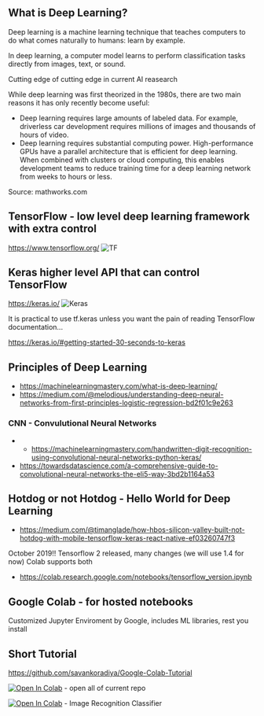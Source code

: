 ## What is Deep Learning?



Deep learning is a machine learning technique that teaches computers to do what comes naturally to humans: learn by example. 

In deep learning, a computer model learns to perform classification tasks directly from images, text, or sound.

Cutting edge of cutting edge in current AI reasearch

While deep learning was first theorized in the 1980s, there are two main reasons it has only recently become useful:

* Deep learning requires large amounts of labeled data. For example, driverless car development requires millions of images and thousands of hours of video.
* Deep learning requires substantial computing power. High-performance GPUs have a parallel architecture that is efficient for deep learning. When combined with clusters or cloud computing, this enables development teams to reduce training time for a deep learning network from weeks to hours or less.

Source: mathworks.com

## TensorFlow - low level deep learning framework with extra control
https://www.tensorflow.org/
![TF](https://upload.wikimedia.org/wikipedia/commons/thumb/1/11/TensorFlowLogo.svg/330px-TensorFlowLogo.svg.png)

## Keras higher level API that can control TensorFlow
https://keras.io/
![Keras](https://s3.amazonaws.com/keras.io/img/keras-logo-2018-large-1200.png)

It is practical to use tf.keras unless you want the pain of reading TensorFlow documentation...

https://keras.io/#getting-started-30-seconds-to-keras



## Principles of Deep Learning

* https://machinelearningmastery.com/what-is-deep-learning/
* https://medium.com/@melodious/understanding-deep-neural-networks-from-first-principles-logistic-regression-bd2f01c9e263

### CNN - Convulutional Neural Networks
* * https://machinelearningmastery.com/handwritten-digit-recognition-using-convolutional-neural-networks-python-keras/
* https://towardsdatascience.com/a-comprehensive-guide-to-convolutional-neural-networks-the-eli5-way-3bd2b1164a53


## Hotdog or not Hotdog - Hello World for Deep Learning

* https://medium.com/@timanglade/how-hbos-silicon-valley-built-not-hotdog-with-mobile-tensorflow-keras-react-native-ef03260747f3


October 2019!! Tensorflow 2 released, many changes (we will use 1.4 for now)
Colab supports both
* https://colab.research.google.com/notebooks/tensorflow_version.ipynb

## Google Colab - for hosted notebooks

Customized Jupyter Enviroment by Google, includes ML libraries, rest you install

## Short Tutorial
https://github.com/savankoradiya/Google-Colab-Tutorial

[![Open In Colab](https://colab.research.google.com/assets/colab-badge.svg)](http://colab.research.google.com/github/ValRCS/RCS_Data_Analysis_Python_11_2019) - open all of current repo

[![Open In Colab](https://colab.research.google.com/assets/colab-badge.svg)](http://colab.research.google.com/github/ValRCS/RCS_Data_Analysis_Python_09_2019/blob/master/Keras_TensorFlow_Image_Recognition/keras_image_recognition_classifier_10_2019.ipynb) - Image Recognition Classifier
